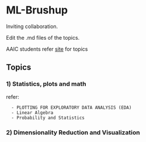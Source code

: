 # ML-Brushup

Inviting collaboration.

Edit the .md files of the topics.

AAIC students refer [site](https://www.appliedaicourse.com/course/applied-ai-course-online/) for topics 

## Topics

### 1) Statistics, plots and math

refer: 

      - PLOTTING FOR EXPLORATORY DATA ANALYSIS (EDA)
      - Linear Algebra
      - Probability and Statistics

### 2) Dimensionality Reduction and Visualization
